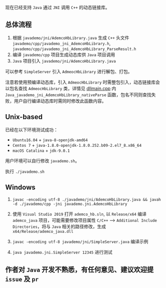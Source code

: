 现在已经支持 `Java` 通过 `JNI` 调用 `C++` 的动态链接库。

## 总体流程

1. 根据 `javademo/jni/AdemcoHbLibrary.java` 生成 `C++` 头文件 `javademo/cpp/javademo_jni_AdemcoHbLibrary.h`, `javademo/cpp/javademo_jni_AdemcoHbLibrary_ParseResult.h`
2. 编译 `javademo/cpp` 项目生成动态库供 `Java` 项目调用
3. `Java` 项目引入 `javademo/jni/AdemcoHbLibrary.java` 

可以参考 `SimpleServer` 引入 `AdmeocHbLibrary` 进行解包、打包。

注意若使用预编译动态库，引入 `AdmeocHbLibrary` 时需整包引入，动态链接库会以包名查找 `AdmeocHbLibrary` 类，详情见 [dllmain.cpp](javademo/cpp/dllmain.cpp) 内 `Java_javademo_jni_AdemcoHbLibrary_nativeParse` 函数，包名不同则查找失败，用户自行编译动态库时需同时修改此函数内容。

## Unix-based

已经在以下环境测试成功：

* `Ubuntu16.04` + `java-8-openjdk-amd64`
* `Centos 7` + `java-1.8.0-openjdk-1.8.0.252.b09-2.el7_8.x86_64`
* `macOS Catalina` + `jdk-9.0.1`

用户环境可以自行修改 `javademo.sh`。

执行 `./javademo.sh`


## Windows

1. `javac -encoding utf-8 ./javademo/jni/AdemcoHbLibrary.java && javah -d ./javademo/cpp -jni javademo.jni.AdemcoHbLibrary`

2. 使用 `Visual Studio 2019` 打开 `ademco_hb.sln`, 以 `Release/x64` 编译 `ademco_java` 项目，可能需要修改项目属性 `C/C++` --> `Additional Include Directories`，将与 `Java` 相关的路径修改，生成 `x64/Release/ademco_java.dll`

3. `javac -encoding utf-8 javademo/jni/SimpleServer.java` 编译示例

4. `java javademo.jni.SimpleServer 12345` 进行测试


## 作者对 `Java` 开发不熟悉，有任何意见、建议欢迎提 `issue` 及 `pr`

